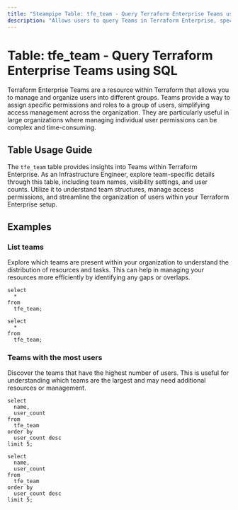 ```yaml
---
title: "Steampipe Table: tfe_team - Query Terraform Enterprise Teams using SQL"
description: "Allows users to query Teams in Terraform Enterprise, specifically the team's ID, name, organization, visibility, and user count, providing insights into team configurations and structures."
---
```


# Table: tfe_team - Query Terraform Enterprise Teams using SQL

Terraform Enterprise Teams are a resource within Terraform that allows you to manage and organize users into different groups. Teams provide a way to assign specific permissions and roles to a group of users, simplifying access management across the organization. They are particularly useful in large organizations where managing individual user permissions can be complex and time-consuming.

## Table Usage Guide

The `tfe_team` table provides insights into Teams within Terraform Enterprise. As an Infrastructure Engineer, explore team-specific details through this table, including team names, visibility settings, and user counts. Utilize it to understand team structures, manage access permissions, and streamline the organization of users within your Terraform Enterprise setup.

## Examples

### List teams
Explore which teams are present within your organization to understand the distribution of resources and tasks. This can help in managing your resources more efficiently by identifying any gaps or overlaps.

```sql+postgres
select
  *
from
  tfe_team;
```

```sql+sqlite
select
  *
from
  tfe_team;
```

### Teams with the most users
Discover the teams that have the highest number of users. This is useful for understanding which teams are the largest and may need additional resources or management.

```sql+postgres
select
  name,
  user_count
from
  tfe_team
order by
  user_count desc
limit 5;
```

```sql+sqlite
select
  name,
  user_count
from
  tfe_team
order by
  user_count desc
limit 5;
```